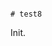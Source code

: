                                                                                                                                                                                                                                                        # test8

Init.
